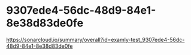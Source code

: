 # 9307ede4-56dc-48d9-84e1-8e38d83de0fe
https://sonarcloud.io/summary/overall?id=examly-test_9307ede4-56dc-48d9-84e1-8e38d83de0fe
